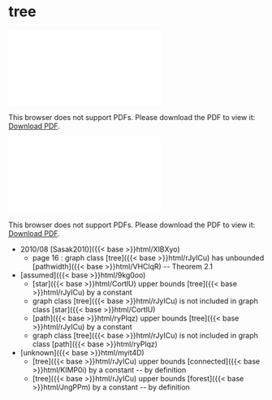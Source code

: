# tree




<object data="../local_rJyICu.pdf" type="application/pdf" width="100%" height="480px"><embed src="../local_rJyICu.pdf"><p>This browser does not support PDFs. Please download the PDF to view it: <a href="../local_rJyICu.pdf">Download PDF</a>.</p></embed></object>


<object data="../inclusions_rJyICu.pdf" type="application/pdf" width="100%" height="480px"><embed src="../inclusions_rJyICu.pdf"><p>This browser does not support PDFs. Please download the PDF to view it: <a href="../inclusions_rJyICu.pdf">Download PDF</a>.</p></embed></object>

* 2010/08 [Sasak2010]({{< base >}}html/XlBXyo)
    * page 16 : graph class [tree]({{< base >}}html/rJyICu) has unbounded [pathwidth]({{< base >}}html/VHClqR) -- Theorem 2.1
*  [assumed]({{< base >}}html/9kg0oo)
    * [star]({{< base >}}html/CortlU) upper bounds [tree]({{< base >}}html/rJyICu) by a constant
    * graph class [tree]({{< base >}}html/rJyICu) is not included in graph class [star]({{< base >}}html/CortlU)
    * [path]({{< base >}}html/ryPlqz) upper bounds [tree]({{< base >}}html/rJyICu) by a constant
    * graph class [tree]({{< base >}}html/rJyICu) is not included in graph class [path]({{< base >}}html/ryPlqz)
*  [unknown]({{< base >}}html/myit4D)
    * [tree]({{< base >}}html/rJyICu) upper bounds [connected]({{< base >}}html/KlMP0i) by a constant -- by definition
    * [tree]({{< base >}}html/rJyICu) upper bounds [forest]({{< base >}}html/JngPPm) by a constant -- by definition